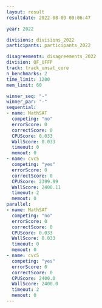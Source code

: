 ```yaml
---
layout: result
resultdate: 2022-08-09 00:06:47

year: 2022

divisions: divisions_2022
participants: participants_2022

disagreements: disagreements_2022
division: QF_UFFP
track: track_unsat_core
n_benchmarks: 2
time_limit: 1200
mem_limit: 60

winner_seq: "-"
winner_par: "-"
sequential:
- name: MathSAT
  competing: "no"
  errorScore: 0
  correctScore: 0
  CPUScore: 0.033
  WallScore: 0.033
  timeout: 0
  memout: 0
- name: cvc5
  competing: "yes"
  errorScore: 0
  correctScore: 0
  CPUScore: 2399.99
  WallScore: 2400.11
  timeout: 2
  memout: 0
parallel:
- name: MathSAT
  competing: "no"
  errorScore: 0
  correctScore: 0
  CPUScore: 0.033
  WallScore: 0.033
  timeout: 0
  memout: 0
- name: cvc5
  competing: "yes"
  errorScore: 0
  correctScore: 0
  CPUScore: 2400.0
  WallScore: 2400.0
  timeout: 2
  memout: 0
---
```


